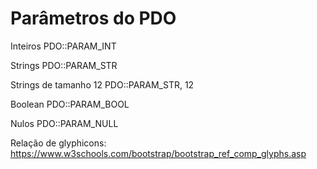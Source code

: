 # Parâmetros do PDO

Inteiros
PDO::PARAM_INT

Strings
PDO::PARAM_STR

Strings de tamanho 12
PDO::PARAM_STR, 12

Boolean
PDO::PARAM_BOOL

Nulos
PDO::PARAM_NULL


Relação de glyphicons:
https://www.w3schools.com/bootstrap/bootstrap_ref_comp_glyphs.asp
